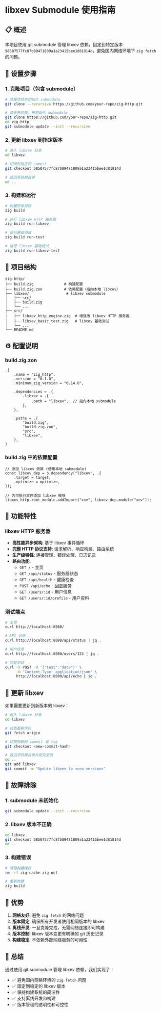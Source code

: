 # libxev Submodule 使用指南

## 📋 概述

本项目使用 git submodule 管理 libxev 依赖，固定到特定版本 `58507577fc87b89471809a1a23415bee1d81814d`，避免国内网络环境下 `zig fetch` 的问题。

## 🔧 设置步骤

### 1. 克隆项目（包含 submodule）

```bash
# 克隆项目并初始化 submodule
git clone --recursive https://github.com/your-repo/zig-http.git

# 或者先克隆，再初始化 submodule
git clone https://github.com/your-repo/zig-http.git
cd zig-http
git submodule update --init --recursive
```

### 2. 更新 libxev 到指定版本

```bash
# 进入 libxev 目录
cd libxev

# 切换到指定的 commit
git checkout 58507577fc87b89471809a1a23415bee1d81814d

# 返回项目根目录
cd ..
```

### 3. 构建和运行

```bash
# 构建所有目标
zig build

# 运行 libxev HTTP 服务器
zig build run-libxev

# 运行基础测试
zig build run-test

# 运行 libxev 基础测试
zig build run-libxev-test
```

## 📁 项目结构

```
zig-http/
├── build.zig              # 构建配置
├── build.zig.zon          # 依赖配置（指向本地 libxev）
├── libxev/                 # libxev submodule
│   ├── src/
│   ├── build.zig
│   └── ...
├── src/
│   ├── libxev_http_engine.zig  # 增强版 libxev HTTP 服务器
│   ├── libxev_basic_test.zig   # libxev 基础测试
│   └── ...
└── README.md
```

## ⚙️ 配置说明

### build.zig.zon
```zig
.{
    .name = "zig_http",
    .version = "0.1.0",
    .minimum_zig_version = "0.14.0",

    .dependencies = .{
        .libxev = .{
            .path = "libxev",  // 指向本地 submodule
        },
    },

    .paths = .{
        "build.zig",
        "build.zig.zon",
        "src",
        "libxev",
    },
}
```

### build.zig 中的依赖配置
```zig
// 添加 libxev 依赖 (使用本地 submodule)
const libxev_dep = b.dependency("libxev", .{
    .target = target,
    .optimize = optimize,
});

// 为可执行文件添加 libxev 模块
libxev_http.root_module.addImport("xev", libxev_dep.module("xev"));
```

## 🚀 功能特性

### libxev HTTP 服务器
- **高性能异步架构**: 基于 libxev 事件循环
- **完整 HTTP 协议支持**: 请求解析、响应构建、路由系统
- **生产级特性**: 连接管理、错误处理、日志记录
- **路由功能**:
  - `GET /` - 主页
  - `GET /api/status` - 服务器状态
  - `GET /api/health` - 健康检查
  - `POST /api/echo` - 回显服务
  - `GET /users/:id` - 用户信息
  - `GET /users/:id/profile` - 用户资料

### 测试端点
```bash
# 主页
curl http://localhost:8080/

# API 状态
curl http://localhost:8080/api/status | jq .

# 用户信息
curl http://localhost:8080/users/123 | jq .

# 回显测试
curl -X POST -d '{"test":"data"}' \
     -H "Content-Type: application/json" \
     http://localhost:8080/api/echo | jq .
```

## 🔄 更新 libxev

如果需要更新到新版本的 libxev：

```bash
# 进入 libxev 目录
cd libxev

# 拉取最新代码
git fetch origin

# 切换到新的 commit 或 tag
git checkout <new-commit-hash>

# 返回项目根目录并提交更改
cd ..
git add libxev
git commit -m "Update libxev to <new-version>"
```

## 🐛 故障排除

### 1. submodule 未初始化
```bash
git submodule update --init --recursive
```

### 2. libxev 版本不正确
```bash
cd libxev
git checkout 58507577fc87b89471809a1a23415bee1d81814d
cd ..
```

### 3. 构建错误
```bash
# 清理构建缓存
rm -rf zig-cache zig-out

# 重新构建
zig build
```

## 📝 优势

1. **网络友好**: 避免 `zig fetch` 的网络问题
2. **版本固定**: 确保所有开发者使用相同版本的 libxev
3. **离线开发**: 一旦克隆完成，无需网络连接即可构建
4. **版本控制**: libxev 版本变更有明确的 git 历史记录
5. **构建稳定**: 不依赖外部网络服务的可用性

## 🎯 总结

通过使用 git submodule 管理 libxev 依赖，我们实现了：
- ✅ 避免国内网络环境的 `zig fetch` 问题
- ✅ 固定到稳定的 libxev 版本
- ✅ 保持构建系统的简洁性
- ✅ 支持离线开发和构建
- ✅ 版本管理的透明性和可控性
